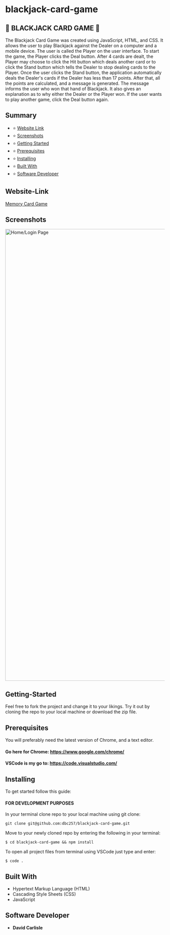 # blackjack-card-game

## :dizzy: BLACKJACK CARD GAME :dizzy:

The Blackjack Card Game was created using JavaScript, HTML, and CSS. It allows the user to play Blackjack against the Dealer on a computer and a mobile device. The user is called the Player on the user interface. To start the game, the Player clicks the Deal button. After 4 cards are dealt, the Player may choose to click the Hit button which deals another card or to click the Stand button which tells the Dealer to stop dealing cards to the Player. Once the user clicks the Stand button, the application automatically deals the Dealer's cards if the Dealer has less than 17 points. After that, all the points are calculated, and a message is generated. The message informs the user who won that hand of Blackjack. It also gives an explanation as to why either the Dealer or the Player won. If the user wants to play another game, click the Deal button again.

## Summary

- :star: [Website Link](#website-link)
- :star: [Screenshots](#screenshots)
- :star: [Getting Started](#getting-started)
- :star: [Prerequisites](#prerequisites)
- :star: [Installing](#installing)
- :star: [Built With](#built-with)
- :star: [Software Developer](#software-developer)

## Website-Link

[Memory Card Game](https://blackjack-card-game.netlify.app/)

## Screenshots

<img width="1425" alt="Home/Login Page" src="https://user-images.githubusercontent.com/62611599/102695391-a7e7b680-41ec-11eb-933c-1b08b8ef7003.png">

## Getting-Started

Feel free to fork the project and change it to your likings. Try it out by cloning the repo to your local machine or download the zip file.

## Prerequisites

You will preferably need the latest version of Chrome, and a text editor.

#### Go here for Chrome: https://www.google.com/chrome/

#### VSCode is my go to: https://code.visualstudio.com/

## Installing

To get started follow this guide:

#### FOR DEVELOPMENT PURPOSES

In your terminal clone repo to your local machine using git clone:

```
git clone git@github.com:dbc257/blackjack-card-game.git
```

Move to your newly cloned repo by entering the following in your terminal:

```
$ cd blackjack-card-game && npm install
```

To open all project files from terminal using VSCode just type and enter:

```
$ code .
```

## Built With

- Hypertext Markup Language (HTML)
- Cascading Style Sheets (CSS)
- JavaScript

## Software Developer

- **David Carlisle**
